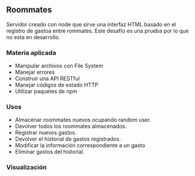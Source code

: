 ## Roommates
Servidor creado con node que sirve una interfaz HTML basado en el registro de gastoa entre rommates. Este desafío es una prueba por lo que no esta en desarrollo.

### Materia aplicada
- Manipular archivos con File System
- Manejar errores
- Construir una API RESTful
- Manejar códigos de estado HTTP
- Utilizar paquetes de npm

### Usos
- Almacenar roommates nuevos ocupando random user.
- Devolver todos los roommates almacenados.
- Registrar nuevos gastos.
- Devolver el historial de gastos registrados.
- Modificar la información correspondiente a un gasto
- Eliminar gastos del historial.

### Visualización
